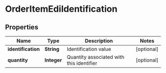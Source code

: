 
# OrderItemEdiIdentification

## Properties
Name | Type | Description | Notes
------------ | ------------- | ------------- | -------------
**identification** | **String** | Identification value |  [optional]
**quantity** | **Integer** | Quantity associated with this identifier |  [optional]



